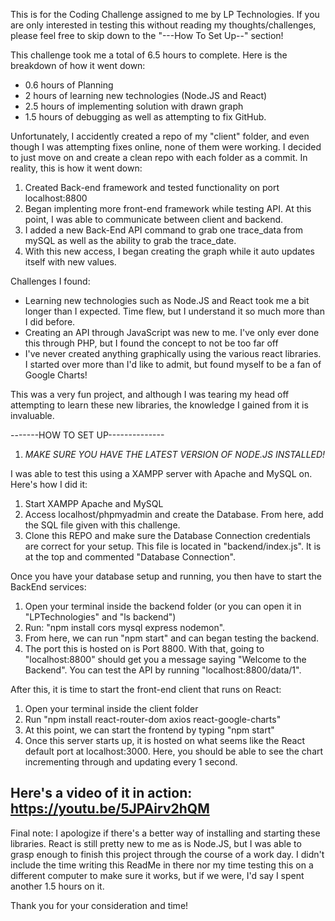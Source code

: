 This is for the Coding Challenge assigned to me by LP Technologies.
If you are only interested in testing this without reading my thoughts/challenges, please feel free to skip down to the "---How To Set Up--" section!

This challenge took me a total of 6.5 hours to complete. Here is the breakdown of how it went down:

- 0.6 hours of Planning
- 2 hours of learning new technologies (Node.JS and React)
- 2.5 hours of implementing solution with drawn graph
- 1.5 hours of debugging as well as attempting to fix GitHub.

Unfortunately, I accidently created a repo of my "client" folder, and even though I was attempting fixes online, none of them were working. I decided to just move on and create a clean repo with each folder as a commit. In reality, this is how it went down:
1. Created Back-end framework and tested functionality on port localhost:8800
2. Began implenting more front-end framework while testing API. At this point, I was able to communicate between client and backend.
3. I added a new Back-End API command to grab one trace_data from mySQL as well as the ability to grab the trace_date.
4. With this new access, I began creating the graph while it auto updates itself with new values.

Challenges I found:
- Learning new technologies such as Node.JS and React took me a bit longer than I expected. Time flew, but I understand it so much more than I did before.
- Creating an API through JavaScript was new to me. I've only ever done this through PHP, but I found the concept to not be too far off
- I've never created anything graphically using the various react libraries. I started over more than I'd like to admit, but found myself to be a fan of Google Charts!

This was a very fun project, and although I was tearing my head off attempting to learn these new libraries, the knowledge I gained from it is invaluable. 

-------HOW TO SET UP--------------

1. *MAKE SURE YOU HAVE THE LATEST VERSION OF NODE.JS INSTALLED!*

I was able to test this using a XAMPP server with Apache and MySQL on. Here's how I did it:
1. Start XAMPP Apache and MySQL
2. Access localhost/phpmyadmin and create the Database. From here, add the SQL file given with this challenge.
3. Clone this REPO and make sure the Database Connection credentials are correct for your setup. This file is located in "backend/index.js". It is at the top and commented "Database Connection".

Once you have your database setup and running, you then have to start the BackEnd services:
1. Open your terminal inside the backend folder (or you can open it in "LPTechnologies" and "ls backend") 
2. Run: "npm install cors mysql express nodemon".
3. From here, we can run "npm start" and can began testing the backend.
4. The port this is hosted on is Port 8800. With that, going to "localhost:8800" should get you a message saying "Welcome to the Backend". You can test the API by running "localhost:8800/data/1".

After this, it is time to start the front-end client that runs on React:
1. Open your terminal inside the client folder
2. Run "npm install react-router-dom axios react-google-charts"
3. At this point, we can start the frontend by typing "npm start"
4. Once this server starts up, it is hosted on what seems like the React default port at localhost:3000. Here, you should be able to see the chart incrementing through and updating every 1 second.

Here's a video of it in action: https://youtu.be/5JPAirv2hQM
-----------------------------------------
Final note: I apologize if there's a better way of installing and starting these libraries. React is still pretty new to me as is Node.JS, but I was able to grasp enough to finish this project through the course of a work day. I didn't include the time writing this ReadMe in there nor my time testing this on a different computer to make sure it works, but if we were, I'd say I spent another 1.5 hours on it.

Thank you for your consideration and time!
